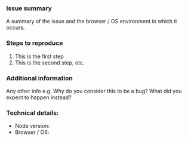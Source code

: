 ### Issue summary

A summary of the issue and the browser / OS environment in which it occurs.

### Steps to reproduce

1. This is the first step
2. This is the second step, etc.

### Additional information

Any other info e.g. Why do you consider this to be a bug? What did you expect to happen instead?

### Technical details:

- Node version:
- Browser / OS:
